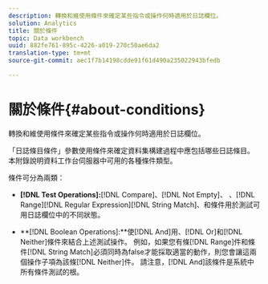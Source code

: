 ```yaml
---
description: 轉換和維使用條件來確定某些指令或操作何時適用於日誌欄位。
solution: Analytics
title: 關於條件
topic: Data workbench
uuid: 882fe761-895c-4226-a019-270c50ae6da2
translation-type: tm+mt
source-git-commit: aec1f7b14198cdde91f61d490a235022943bfedb

---
```



# 關於條件{#about-conditions}

轉換和維使用條件來確定某些指令或操作何時適用於日誌欄位。

「日誌條目條件」參數使用條件來確定資料集構建過程中應包括哪些日誌條目。 本附錄說明資料工作台伺服器中可用的各種條件類型。

條件可分為兩類：

* **[!DNL Test Operations]:**[!DNL Compare]、[!DNL Not Empty]、 、[!DNL Range][!DNL Regular Expression][!DNL String Match]、和條件用於測試可用日誌欄位中的不同狀態。

* **[!DNL Boolean Operations]:**使[!DNL And]用、[!DNL Or]和[!DNL Neither]條件來結合上述測試操作。 例如，如果您有條[!DNL Range]件和條件[!DNL String Match]必須同時為false才能採取適當的動作，則您會讓這兩個操作子項為該條[!DNL Neither]件。 請注意，[!DNL And]該條件是系統中所有條件測試的根。

